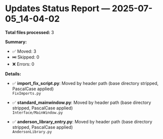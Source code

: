 # Updates Status Report — 2025-07-05_14-04-02

**Total files processed:** 3

**Summary:**
- ✅ Moved: 3
- ⏭️ Skipped: 0
- ❌ Errors: 0

**Details:**

- ✅ **import_fix_script.py**: Moved by header path (base directory stripped, PascalCase applied)  
    `FixImports.py`

- ✅ **standard_mainwindow.py**: Moved by header path (base directory stripped, PascalCase applied)  
    `Interface/MainWindow.py`

- ✅ **anderson_library_entry.py**: Moved by header path (base directory stripped, PascalCase applied)  
    `AndersonLibrary.py`

